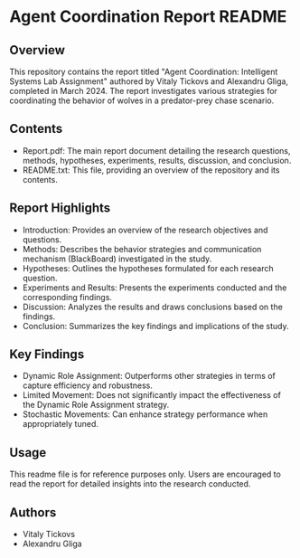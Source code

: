 # Agent Coordination Report README

Overview
--------
This repository contains the report titled "Agent Coordination: Intelligent Systems Lab Assignment" authored by Vitaly Tickovs and Alexandru Gliga, completed in March 2024. The report investigates various strategies for coordinating the behavior of wolves in a predator-prey chase scenario.

Contents
--------
- Report.pdf: The main report document detailing the research questions, methods, hypotheses, experiments, results, discussion, and conclusion.
- README.txt: This file, providing an overview of the repository and its contents.

Report Highlights
-----------------
- Introduction: Provides an overview of the research objectives and questions.
- Methods: Describes the behavior strategies and communication mechanism (BlackBoard) investigated in the study.
- Hypotheses: Outlines the hypotheses formulated for each research question.
- Experiments and Results: Presents the experiments conducted and the corresponding findings.
- Discussion: Analyzes the results and draws conclusions based on the findings.
- Conclusion: Summarizes the key findings and implications of the study.

Key Findings
------------
- Dynamic Role Assignment: Outperforms other strategies in terms of capture efficiency and robustness.
- Limited Movement: Does not significantly impact the effectiveness of the Dynamic Role Assignment strategy.
- Stochastic Movements: Can enhance strategy performance when appropriately tuned.

Usage
-----
This readme file is for reference purposes only. Users are encouraged to read the report for detailed insights into the research conducted.

Authors
-------
- Vitaly Tickovs
- Alexandru Gliga
